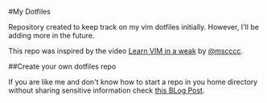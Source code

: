 #My Dotfiles

Repository created to keep track on my vim dotfiles initially. However, I'll be adding more in the future.

This repo was inspired by the video [Learn VIM in a weak](https://www.youtube.com/watch?v=_NUO4JEtkDw) by [@mscccc](https://twitter.com/mscccc).

##Create your own dotfiles repo

If you are like me and don't know how to start a repo in you home directory without sharing sensitive information check [this BLog Post](http://www.foraker.com/blog/get-your-dotfiles-under-control).
